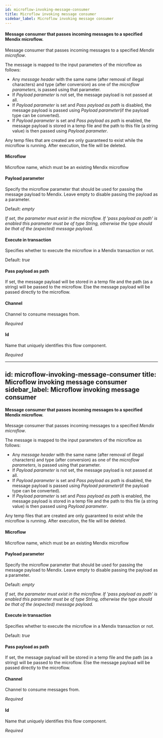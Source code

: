 ```yaml
---
id: microflow-invoking-message-consumer
title: Microflow invoking message consumer
sidebar_label: Microflow invoking message consumer
---
```

#### Message consumer that passes incoming messages to a specified Mendix microflow.
Message consumer that passes incoming messages to a specified <i>Mendix microflow</i>.

The message is mapped to the input parameters of the microflow as follows:

- Any <i>message header</i> with the same name (after removal of illegal characters) and type (after conversion) as one of the <i>microflow parameters</i>, is passed using that parameter.
- If <i>Payload parameter</i> is not set, the message payload is not passed at all.
- If <i>Payload parameter</i> is set and <i>Pass payload as path</i> is disabled, the message payload is passed using <i>Payload parameter</i>(if the payload type can be converted).
- If <i>Payload parameter</i> is set and <i>Pass payload as path</i> is enabled, the message payload is stored in a temp file and the path to this file (a string value) is then passed using <i>Payload parameter</i>.

Any temp files that are created are only guaranteed to exist while the microflow is running. After execution, the file will be deleted. 

#### Microflow
Microflow name, which must be an existing Mendix microflow

#### Payload parameter
Specify the microflow parameter that should be used for passing the message payload to Mendix. 
Leave empty to disable passing the payload as a parameter.

Default: <i> empty </i>

<i>If set, the parameter must exist in the microflow. If 'pass payload as path' is enabled this parameter must be of type String, otherwise the type should be that of the (expected) message payload.</i>

#### Execute in transaction
Specifies whether to execute the microflow in a Mendix transaction or not.

Default: <i> true</i>

#### Pass payload as path
If set, the message payload will be stored in a temp file and the path (as a string) will be passed to the microflow. 
Else the message payload will be passed directly to the microflow.

#### Channel
Channel to consume messages from.

<i>Required</i>

#### Id
Name that uniquely identifies this flow component.

<i>Required</i>

---
id: microflow-invoking-message-consumer
title: Microflow invoking message consumer
sidebar_label: Microflow invoking message consumer
---
#### Message consumer that passes incoming messages to a specified Mendix microflow.
Message consumer that passes incoming messages to a specified <i>Mendix microflow</i>.

The message is mapped to the input parameters of the microflow as follows:

- Any <i>message header</i> with the same name (after removal of illegal characters) and type (after conversion) as one of the <i>microflow parameters</i>, is passed using that parameter.
- If <i>Payload parameter</i> is not set, the message payload is not passed at all.
- If <i>Payload parameter</i> is set and <i>Pass payload as path</i> is disabled, the message payload is passed using <i>Payload parameter</i>(if the payload type can be converted).
- If <i>Payload parameter</i> is set and <i>Pass payload as path</i> is enabled, the message payload is stored in a temp file and the path to this file (a string value) is then passed using <i>Payload parameter</i>.

Any temp files that are created are only guaranteed to exist while the microflow is running. After execution, the file will be deleted. 

#### Microflow
Microflow name, which must be an existing Mendix microflow

#### Payload parameter
Specify the microflow parameter that should be used for passing the message payload to Mendix. 
Leave empty to disable passing the payload as a parameter.

Default: <i> empty </i>

<i>If set, the parameter must exist in the microflow. If 'pass payload as path' is enabled this parameter must be of type String, otherwise the type should be that of the (expected) message payload.</i>

#### Execute in transaction
Specifies whether to execute the microflow in a Mendix transaction or not.

Default: <i> true</i>

#### Pass payload as path
If set, the message payload will be stored in a temp file and the path (as a string) will be passed to the microflow. 
Else the message payload will be passed directly to the microflow.

#### Channel
Channel to consume messages from.

<i>Required</i>

#### Id
Name that uniquely identifies this flow component.

<i>Required</i>

